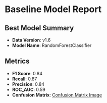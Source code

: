 # Baseline Model Report
## Best Model Summary
- **Data Version**: v1.6
- **Model Name**: RandomForestClassifier
## Metrics
- **F1 Score**: 0.84
- **Recall**: 0.87
- **Precision**: 0.84
- **ROC_AUC**: 0.59
- **Confusion Matrix**:
[Confusion Matrix Image](reports/data_confusion_matrix.png)
